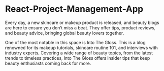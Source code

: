 # React-Project-Management-App
Every day, a new skincare or makeup product is released, and beauty blogs are here to ensure you don’t miss a beat. They offer tips, product reviews, and beauty advice, bringing global beauty lovers together.

One of the most notable in this space is Into The Gloss. This is a blog renowned for its makeup tutorials, skincare routine 101, and interviews with industry experts. Covering a wide range of beauty topics, from the latest trends to timeless practices, Into The Gloss offers insider tips that keep beauty enthusiasts coming back for more.
